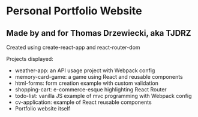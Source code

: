 # Personal Portfolio Website

## Made by and for Thomas Drzewiecki, aka TJDRZ

Created using create-react-app and react-router-dom

Projects displayed:

- weather-app: an API usage project with Webpack config
- memory-card-game: a game using React and reusable components
- html-forms: form creation example with custom validation
- shopping-cart: e-commerce-esque highlighting React Router
- todo-list: vanilla JS example of mvc programming with Webpack config
- cv-application: example of React reusable components
- Portfolio website itself